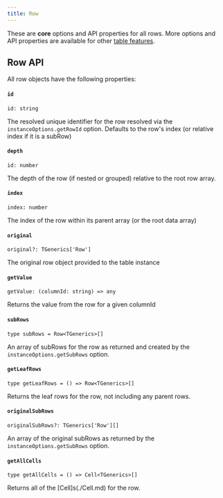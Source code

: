 ```yaml
---
title: Row
---
```


These are **core** options and API properties for all rows. More options and API properties are available for other [table features](../guide/09-features.md).

## Row API

All row objects have the following properties:

#### `id`

```tsx
id: string
```

The resolved unique identifier for the row resolved via the `instanceOptions.getRowId` option. Defaults to the row's index (or relative index if it is a subRow)

#### `depth`

```tsx
id: number
```

The depth of the row (if nested or grouped) relative to the root row array.

#### `index`

```tsx
index: number
```

The index of the row within its parent array (or the root data array)

#### `original`

```tsx
original?: TGenerics['Row']
```

The original row object provided to the table instance

#### `getValue`

```tsx
getValue: (columnId: string) => any
```

Returns the value from the row for a given columnId

#### `subRows`

```tsx
type subRows = Row<TGenerics>[]
```

An array of subRows for the row as returned and created by the `instanceOptions.getSubRows` option.

#### `getLeafRows`

```tsx
type getLeafRows = () => Row<TGenerics>[]
```

Returns the leaf rows for the row, not including any parent rows.

#### `originalSubRows`

```tsx
originalSubRows?: TGenerics['Row'][]
```

An array of the original subRows as returned by the `instanceOptions.getSubRows` option.

#### `getAllCells`

```tsx
type getAllCells = () => Cell<TGenerics>[]
```

Returns all of the [Cell]s(./Cell.md) for the row.
